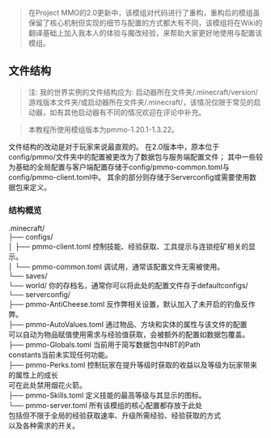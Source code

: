 > 在Project MMO的2.0更新中，该模组对代码进行了重构，重构后的模组虽保留了核心机制但实现的细节与配置的方式都大有不同，该模组将在Wiki的翻译基础上加入我本人的体验与魔改经验，来帮助大家更好地使用与配置该模组。

## 文件结构
> 注: 我的世界实例的文件结构应为: 启动器所在文件夹/.minecraft/version/游戏版本文件夹/或启动器所在文件夹/.minecraft/，该情况仅限于常见的启动器，如有其他启动器有不同的情况欢迎在评论中补充。

> 本教程所使用模组版本为pmmo-1.20.1-1.3.22。

文件结构的改动是对于玩家来说最直观的。
在2.0版本中，原本位于config/pmmo/文件夹中的配置被更改为了数据包与服务端配置文件；
其中一些较为基础的全局配置与客户端配置存储于config/pmmo-common.toml与config/pmmo-client.toml中。
其余的部分则存储于Serverconfig或需要使用数据包来定义。

### 结构概览

.minecraft/<br>
├── configs/<br>
│   ├── pmmo-client.toml 控制技能、经验获取、工具提示与连锁挖矿相关的显示。<br>
│   └── pmmo-common.toml 调试用，通常该配置文件无需被使用。<br>
└── saves/<br>
    └── world/ 你的存档名，通常你可以将此处的配置文件存于defaultconfigs/<br>
        └── serverconfig/<br>
            ├── pmmo-AntiCheese.toml 反作弊相关设置，默认加入了未开启的钓鱼反作弊。<br>
            ├── pmmo-AutoValues.toml 通过物品、方块和实体的属性与该文件的配置<br>
            可以自动为物品赋值使用需求与经验值获取，会被额外的配置如数据包覆盖。<br>
            ├── pmmo-Globals.toml 当前用于简写数据包中NBT的Path<br>
            constants当前未实现任何功能。<br>
            ├── pmmo-Perks.toml 控制玩家在提升等级时获取的收益以及等级为玩家带来的属性上的成长<br>
            可在此处禁用烟花火箭。<br>
            ├── pmmo-Skills.toml 定义技能的最高等级与其显示的图标。<br>
            └── pmmo-server.toml 所有该模组的核心配置都存放于此处<br>
            包括但不限于全局的经验获取速率、升级所需经验、经验获取的方式<br>
            以及各种需求的开关。<br>